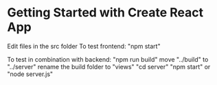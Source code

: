# Getting Started with Create React App

Edit files in the src folder
To test frontend: "npm start"

To test in combination with backend: 
"npm run build"
move "../build" to "../server"
rename the build folder to "views"
"cd server"
"npm start" or "node server.js"
